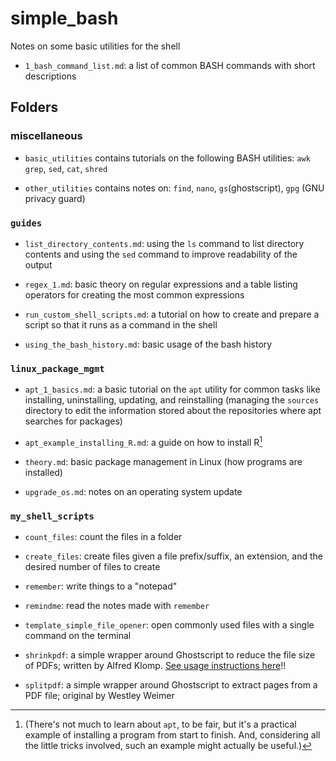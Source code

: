 # simple_bash
Notes on some basic utilities for the shell

<!-- ## Single files -->

* `1_bash_command_list.md`: a list of common BASH commands with short descriptions 

<!-- ≈≈≈≈≈≈≈≈≈≈≈≈≈≈≈≈≈≈≈≈≈≈≈≈≈≈≈≈≈≈≈≈≈≈≈≈≈≈≈≈≈≈≈***≈≈≈≈≈≈≈≈≈≈≈≈≈≈≈≈≈≈≈≈≈≈≈≈≈≈≈≈≈≈≈≈≈≈≈≈≈≈≈≈≈≈≈≈≈ -->
## Folders

### miscellaneous

* `basic_utilities` contains tutorials on the following BASH utilities: `awk` `grep`, `sed`, `cat`,
  `shred`
  
* `other_utilities` contains notes on: `find`, `nano`, `gs`(ghostscript), `gpg` (GNU privacy guard)

### `guides`

* `list_directory_contents.md`: using the `ls` command to list directory contents and using the
  `sed` command to improve readability of the output

* `regex_1.md`: basic theory on regular expressions and a table listing operators for creating the
  most common expressions

* `run_custom_shell_scripts.md`: a tutorial on how to create and prepare a script so that it runs as
  a command in the shell

* `using_the_bash_history.md`: basic usage of the bash history

### `linux_package_mgmt`

* `apt_1_basics.md`: a basic tutorial on the `apt` utility for common tasks like installing,
  uninstalling, updating, and reinstalling (managing the `sources` directory to edit the information
  stored about the repositories where apt searches for packages)

* `apt_example_installing_R.md`: a guide on how to install R[^note_1] 

[^note_1]: (There's not much to learn about `apt`, to be fair, but it's a practical example of
installing a program from start to finish. And, considering all the little tricks involved, such an
example might actually be useful.)

* `theory.md`: basic package management in Linux (how programs are installed)

* `upgrade_os.md`: notes on an operating system update

### `my_shell_scripts`

* `count_files`: count the files in a folder

* `create_files`: create files given a file prefix/suffix, an extension, and the desired number
  of files to create

* `remember`: write things to a "notepad"

* `remindme`: read the notes made with `remember`

* `template_simple_file_opener`: open commonly used files with a single command on the
  terminal

* `shrinkpdf`: a simple wrapper around Ghostscript to reduce the file size of PDFs; written by
  Alfred Klomp. [See usage instructions here][shrinkpdf_link]!!

* `splitpdf`: a simple wrapper around Ghostscript to extract pages from a PDF file; original by
  Westley Weimer

[shrinkpdf_link]: https://github.com/aklomp/shrinkpdf
